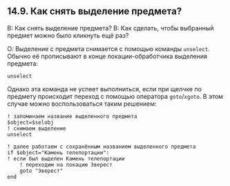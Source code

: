 ## 14.9. Как снять выделение предмета?
<!-- [:faq_14_09] -->

В: Как снять выделение предмета?
В: Как сделать, чтобы выбранный предмет можно было кликнуть ещё раз?

О:
Выделение с предмета снимается с помощью команды `unselect`. Обычно её прописывают в конце локации-обработчика выделения предмета:
```qsp
unselect
```
Однако эта команда не успеет выполниться, если при щелчке по предмету происходит переход с помощью оператора `goto`/`xgoto`. В этом случае можно воспользоваться таким решением:
```qsp
! запоминаем название выделенного предмета
$object=$selobj
! снимаем выделение
unselect

! далее работаем с сохранённым названием выделенного предмета
if $object="Камень телепортации":
! если был выделен Камень телепортации
	! переходим на локацию Эверест
	goto "Эверест"
end
```
